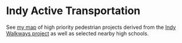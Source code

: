 Indy Active Transportation
===========================

See [my map](https://drive.google.com/open?id=1dGRDAMTg8gzoWlKnI_06YeqyzqXfKoDp&usp=sharing) of high priority pedestrian projects derived from the [Indy Walkways project](http://indywalkways.org/planning/) as well as selected nearby high schools.
